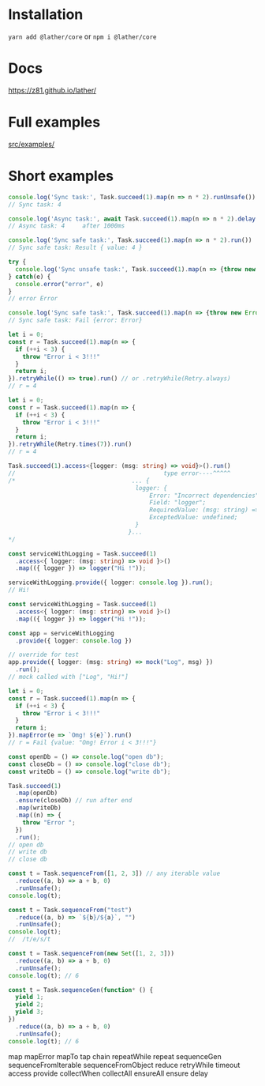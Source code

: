 # Installation
`yarn add @lather/core` or `npm i @lather/core`
# Docs
https://z81.github.io/lather/
# Full examples
[src/examples/](https://github.com/z81/lather/tree/master/src/examples)
# Short examples
```ts
console.log('Sync task:', Task.succeed(1).map(n => n * 2).runUnsafe())
// Sync task: 4
```

```ts
console.log('Async task:', await Task.succeed(1).map(n => n * 2).delay(1000).runUnsafe())
// Async task: 4     after 1000ms
```

```ts
console.log('Sync safe task:', Task.succeed(1).map(n => n * 2).run())
// Sync safe task: Result { value: 4 }
```

```ts
try {
  console.log('Sync unsafe task:', Task.succeed(1).map(n => {throw new Error()}).runUnsafe())
} catch(e) {
  console.error("error", e)
}
// error Error
```
```ts
console.log('Sync safe task:', Task.succeed(1).map(n => {throw new Error()}).run()))
// Sync safe task: Fail {error: Error}
```


```ts
let i = 0;
const r = Task.succeed(1).map(n => {
  if (++i < 3) {
    throw "Error i < 3!!!"
  }
  return i;
}).retryWhile(() => true).run() // or .retryWhile(Retry.always)
// r = 4
```

```ts
let i = 0;
const r = Task.succeed(1).map(n => {
  if (++i < 3) {
    throw "Error i < 3!!!"
  }
  return i;
}).retryWhile(Retry.times(7)).run()
// r = 4
```

```ts
Task.succeed(1).access<{logger: (msg: string) => void}>().run()
//                                          type error----^^^^^
/*                                 ... {
                                    logger: {
                                        Error: "Incorrect dependencies";
                                        Field: "logger";
                                        RequiredValue: (msg: string) => void;
                                        ExceptedValue: undefined;
                                    }
                                  }...
*/
```

```ts
const serviceWithLogging = Task.succeed(1)
  .access<{ logger: (msg: string) => void }>()
  .map(({ logger }) => logger("Hi !"));

serviceWithLogging.provide({ logger: console.log }).run();
// Hi!
```

```ts
const serviceWithLogging = Task.succeed(1)
  .access<{ logger: (msg: string) => void }>()
  .map(({ logger }) => logger("Hi !"));

const app = serviceWithLogging
  .provide({ logger: console.log })

// override for test
app.provide({ logger: (msg: string) => mock("Log", msg) })
  .run();
// mock called with ["Log", "Hi!"]
```


```ts
let i = 0;
const r = Task.succeed(1).map(n => {
  if (++i < 3) {
    throw "Error i < 3!!!"
  }
  return i;
}).mapError(e => `Omg! ${e}`).run()
// r = Fail {value: "Omg! Error i < 3!!!"}
```

```ts
const openDb = () => console.log("open db");
const closeDb = () => console.log("close db");
const writeDb = () => console.log("write db");

Task.succeed(1)
  .map(openDb)
  .ensure(closeDb) // run after end
  .map(writeDb)
  .map((n) => {
    throw "Error ";
  })
  .run();
// open db
// write db
// close db
```
```ts
const t = Task.sequenceFrom([1, 2, 3]) // any iterable value
  .reduce((a, b) => a + b, 0)
  .runUnsafe();
console.log(t);
```

```ts
const t = Task.sequenceFrom("test")
  .reduce((a, b) => `${b}/${a}`, "")
  .runUnsafe();
console.log(t);
//  /t/e/s/t
```
```ts
const t = Task.sequenceFrom(new Set([1, 2, 3]))
  .reduce((a, b) => a + b, 0)
  .runUnsafe();
console.log(t); // 6
```
```ts
const t = Task.sequenceGen(function* () {
  yield 1;
  yield 2;
  yield 3;
})
  .reduce((a, b) => a + b, 0)
  .runUnsafe();
console.log(t); // 6
```

map
mapError
mapTo
tap
chain
repeatWhile
repeat
sequenceGen
sequenceFromIterable
sequenceFromObject
reduce
retryWhile
timeout
access
provide
collectWhen
collectAll
ensureAll
ensure
delay